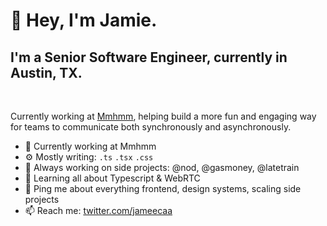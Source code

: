 # 👋 Hey, I'm Jamie.

## I'm a Senior Software Engineer, currently in Austin, TX.

</br>

Currently working at [Mmhmm](https://mmhmm.app), helping build a more fun and engaging way for teams to communicate both synchronously and asynchronously.

- 🏢 Currently working at Mmhmm
- ⚙️ Mostly writing: `.ts` `.tsx` `.css`
- 💅 Always working on side projects: @nod, @gasmoney, @latetrain
- 🌱 Learning all about Typescript & WebRTC
- 💬 Ping me about everything frontend, design systems, scaling side projects
- 📫 Reach me: [twitter.com/jameecaa]("https://twitter.com/jameecaa")

